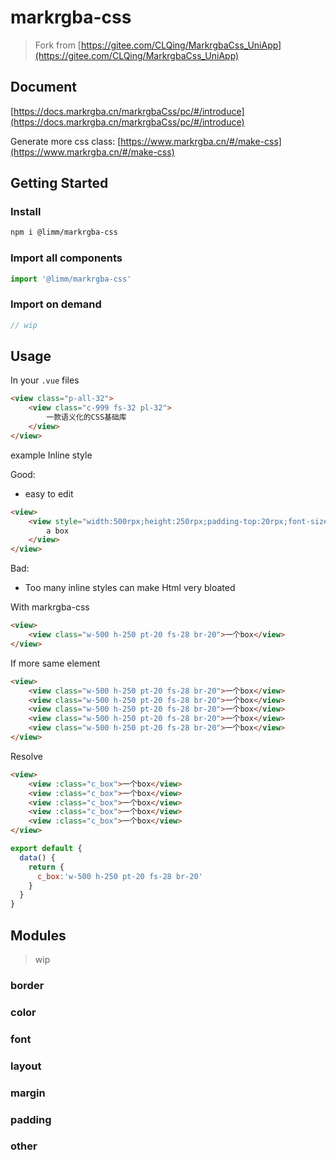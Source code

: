 # markrgba-css

> Fork from [https://gitee.com/CLQing/MarkrgbaCss_UniApp](https://gitee.com/CLQing/MarkrgbaCss_UniApp)



## Document

[https://docs.markrgba.cn/markrgbaCss/pc/#/introduce](https://docs.markrgba.cn/markrgbaCss/pc/#/introduce)

Generate more css class: [https://www.markrgba.cn/#/make-css](https://www.markrgba.cn/#/make-css)



## Getting Started

### Install

```bash
npm i @limm/markrgba-css
```



### Import all components

```javascript
import '@limm/markrgba-css'
```



### Import on demand

```javascript
// wip
```



## Usage

In your `.vue`  files

```html
<view class="p-all-32">
    <view class="c-999 fs-32 pl-32">
        一款语义化的CSS基础库
    </view>
</view>
```



example Inline style

Good:

- easy to edit

```html
<view>
    <view style="width:500rpx;height:250rpx;padding-top:20rpx;font-size:28rpx border-radius:20rpx">
        a box
    </view>
</view>
```

Bad:

- Too many inline styles can make Html very bloated



With markrgba-css

```html
<view>
	<view class="w-500 h-250 pt-20 fs-28 br-20">一个box</view>
</view>
```

If more same element

```html
<view>
    <view class="w-500 h-250 pt-20 fs-28 br-20">一个box</view>
    <view class="w-500 h-250 pt-20 fs-28 br-20">一个box</view>
    <view class="w-500 h-250 pt-20 fs-28 br-20">一个box</view>
    <view class="w-500 h-250 pt-20 fs-28 br-20">一个box</view>
    <view class="w-500 h-250 pt-20 fs-28 br-20">一个box</view>
</view>
```

Resolve

```html
<view>
    <view :class="c_box">一个box</view>
    <view :class="c_box">一个box</view>
    <view :class="c_box">一个box</view>
    <view :class="c_box">一个box</view>
    <view :class="c_box">一个box</view>
</view>
```

```javascript
export default {
  data() {
    return {
      c_box:'w-500 h-250 pt-20 fs-28 br-20'
    }
  }
}
```



## Modules

> wip



### border

### color

### font

### layout

### margin

### padding

### other

